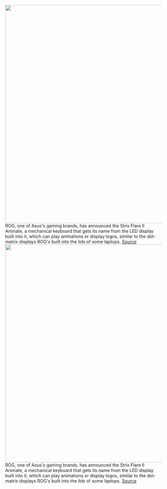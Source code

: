 <img src='https://cdn.vox-cdn.com/thumbor/XoOVRs8G_xVPYQkbtny6g-KrQy0=/0x0:2560x1707/1200x800/filters:focal(1439x433:1847x841)/cdn.vox-cdn.com/uploads/chorus_image/image/70348642/kt3J8vZY.0.jpeg' width='700px' /><br/>
ROG, one of Asus's gaming brands, has announced the Strix Flare II Animate, a mechanical keyboard that gets its name from the LED display built into it, which can play animations or display logos, similar to the dot-matrix displays ROG's built into the lids of some laptops.
<a href='https://www.theverge.com/2022/1/4/22867722/asus-strix-flare-ii-animate-keyboard-mini-led-dot-matrix-display-swapable-key-switches'> Source <a/><img src='https://cdn.vox-cdn.com/thumbor/XoOVRs8G_xVPYQkbtny6g-KrQy0=/0x0:2560x1707/1200x800/filters:focal(1439x433:1847x841)/cdn.vox-cdn.com/uploads/chorus_image/image/70348642/kt3J8vZY.0.jpeg' width='700px' /><br/>
ROG, one of Asus's gaming brands, has announced the Strix Flare II Animate, a mechanical keyboard that gets its name from the LED display built into it, which can play animations or display logos, similar to the dot-matrix displays ROG's built into the lids of some laptops.
<a href='https://www.theverge.com/2022/1/4/22867722/asus-strix-flare-ii-animate-keyboard-mini-led-dot-matrix-display-swapable-key-switches'> Source <a/>